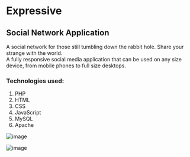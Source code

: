 # Expressive
## Social Network Application

A social network for those still tumbling down the rabbit hole. Share your strange with the world. <br/>
A fully responsive social media application that can be used on any size device, from mobile phones to full size desktops.

### Technologies used:
1. PHP
2. HTML
3. CSS
4. JavaScript
5. MySQL
6. Apache

![image](https://user-images.githubusercontent.com/56860086/131520145-4465d0b3-73ca-44b7-908f-3bbaf2d87700.png)

![image](https://user-images.githubusercontent.com/56860086/131520327-bc0803c7-8006-4c39-87cc-cb6b65001aab.png)
